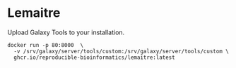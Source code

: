 # Lemaitre

Upload Galaxy Tools to your installation.

```
docker run -p 80:8000  \
  -v /srv/galaxy/server/tools/custom:/srv/galaxy/server/tools/custom \
  ghcr.io/reproducible-bioinformatics/lemaitre:latest
```
